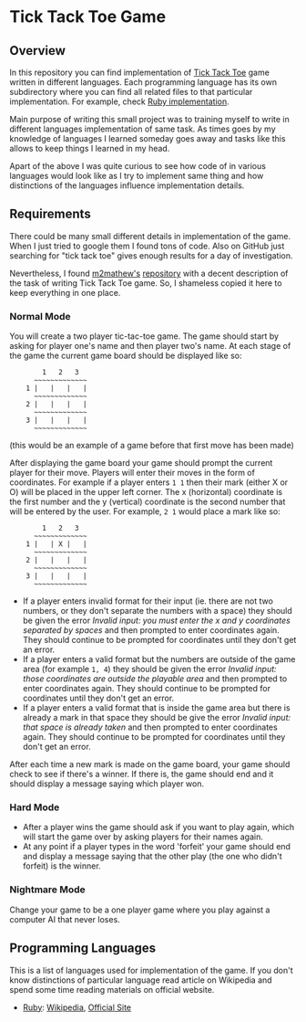 # Tick Tack Toe Game

## Overview

In this repository you can find implementation of
[Tick Tack Toe](https://en.wikipedia.org/wiki/Tic-tac-toe) game written
in different languages. Each programming language has its own subdirectory
where you can find all related files to that particular implementation.
For example, check [Ruby implementation](ruby/).

Main purpose of writing this small project was to training myself to write
in different languages implementation of same task. As times goes by my
knowledge of languages I learned someday goes away and tasks like this
allows to keep things I learned in my head.

Apart of the above I was quite curious to see how code of in various languages
would look like as I try to implement same thing and how distinctions
of the languages influence implementation details.

## Requirements

There could be many small different details in implementation of the game.
When I just tried to google them I found tons of code. Also on GitHub just
searching for "tick tack toe" gives enough results for a day of investigation.

Nevertheless, I found [m2mathew's](https://github.com/m2mathew/)
[repository](https://github.com/m2mathew/command-line-tic-tac-toe) with a
decent description of the task of writing Tick Tack Toe game.
So, I shameless copied it here to keep everything in one place.

### Normal Mode

You will create a two player tic-tac-toe game. The game should start by
asking for player one's name and then player two's name. At each stage
of the game the current game board should be displayed like so:

```
	    1   2   3
	  ~~~~~~~~~~~~~
	1 |   |   |   |
	  ~~~~~~~~~~~~~
	2 |   |   |   |
	  ~~~~~~~~~~~~~
	3 |   |   |   |
	  ~~~~~~~~~~~~~
```
(this would be an example of a game before that first move has been made)

After displaying the game board your game should prompt the current player
for their move. Players will enter their moves in the form of coordinates.
For example if a player enters `1 1` then their mark (either X or O) will
be placed in the upper left corner. The x (horizontal) coordinate is the
first number and the y (vertical) coordinate is the second number that will
be entered by the user. For example, `2 1` would place a mark like so:

```
	    1   2   3
	  ~~~~~~~~~~~~~
	1 |   | X |   |
	  ~~~~~~~~~~~~~
	2 |   |   |   |
	  ~~~~~~~~~~~~~
	3 |   |   |   |
	  ~~~~~~~~~~~~~
```

* If a player enters invalid format for their input (ie. there are not two
  numbers, or they don't separate the numbers with a space) they should be
  given the error *Invalid input: you must enter the x and y coordinates
  separated by spaces* and then prompted to enter coordinates again.
  They should continue to be prompted for coordinates until they don't get
  an error.
* If a player enters a valid format but the numbers are outside of the game
  area (for example `1, 4`) they should be given the error *Invalid input:
  those coordinates are outside the playable area* and then prompted to
  enter coordinates again. They should continue to be prompted for
  coordinates until they don't get an error.
* If a player enters a valid format that is inside the game area but there
  is already a mark in that space they should be give the error *Invalid
  input: that space is already taken* and then prompted to enter coordinates
  again. They should continue to be prompted for coordinates until they
  don't get an error.

After each time a new mark is made on the game board, your game should
check to see if there's a winner. If there is, the game should end and
it should display a message saying which player won.

### Hard Mode

* After a player wins the game should ask if you want to play again,
  which will start the game over by asking players for their names again.
* At any point if a player types in the word 'forfeit' your game should
  end and display a message saying that the other play (the one who didn't
  forfeit) is the winner.

### Nightmare Mode

Change your game to be a one player game where you play against a computer
AI that never loses.

## Programming Languages

This is a list of languages used for implementation of the game. If you don't
know distinctions of particular language read article on Wikipedia and spend
some time reading materials on official website.

* [Ruby](ruby/):
  [Wikipedia](https://en.wikipedia.org/wiki/Ruby_(programming_language)),
  [Official Site](https://www.ruby-lang.org/)
